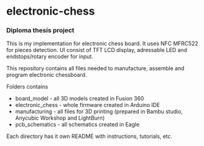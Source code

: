# electronic-chess
### Diploma thesis project

This is my implementation for electronic chess board. It uses NFC MFRC522 for pieces detection. UI consist of TFT LCD display, adressable LED and endstops/rotary encoder for input. 

This repository contains all files needed to manufacture, assemble and program electronic chessboard.

Folders contains
- board_model - all 3D models created in Fusion 360
- electronic_chess - whole firmware created in Arduino IDE
- manufacturing - all files for 3D printing (prepared in Bambu studio, Anycubic Workshop and LightBurn)
- pcb_schematics - all schematics created in Eagle

Each directory has it own README with instructions, tutorials, etc. 